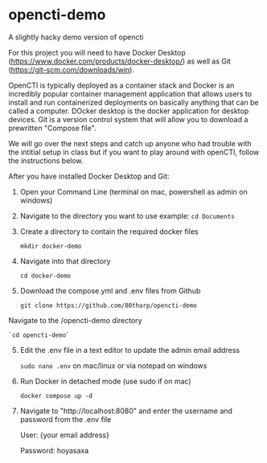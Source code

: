 # opencti-demo
A slightly hacky demo version of opencti 

For this project you will need to have Docker Desktop (https://www.docker.com/products/docker-desktop/) as well as Git (https://git-scm.com/downloads/win).

OpenCTI is typically deployed as a container stack and Docker is an incredibly popular container management application that allows users to install and run containerized deployments on basically anything that can be called a computer. DOcker desktop is the docker application for desktop devices. Git is a version control system that will allow you to download a prewritten "Compose file".

We will go over the next steps and catch up anyone who had trouble with the intitial setup in class but if you want to play around with openCTI, follow the instructions below.

After you have installed Docker Desktop and Git:

1. Open your Command Line (terminal on mac, powershell as admin on windows)

2. Navigate to the directory you want to use
    example: `cd Documents`

3. Create a directory to contain the required docker files

    `mkdir docker-demo`

4. Navigate into that directory

    `cd docker-demo`

4. Download the compose.yml and .env files from Github

    `git clone https://github.com/80tharp/opencti-demo`

Navigate to the /opencti-demo directory

    `cd opencti-demo`

5. Edit the .env file in a text editor to update the admin email address

    `sudo nano .env` on mac/linux or via notepad on windows

5. Run Docker in detached mode (use sudo if on mac)

    `docker compose up -d`

6. Navigate to "http://localhost:8080" and enter the username and password from the .env file

   User: {your email address}

   Password: hoyasaxa
